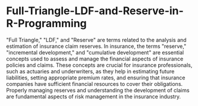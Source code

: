 # Full-Triangle-LDF-and-Reserve-in-R-Programming
 "Full Triangle," "LDF," and "Reserve" are terms related to the analysis and estimation of insurance claim reserves.
In insurance, the terms "reserve," "incremental development," and "cumulative development" are essential concepts used to assess and manage the financial aspects of insurance policies and claims. 
These concepts are crucial for insurance professionals, such as actuaries and underwriters, as they help in estimating future liabilities, setting appropriate premium rates, and ensuring that insurance companies have sufficient financial resources to cover their obligations. Properly managing reserves and understanding the development of claims are fundamental aspects of risk management in the insurance industry.
